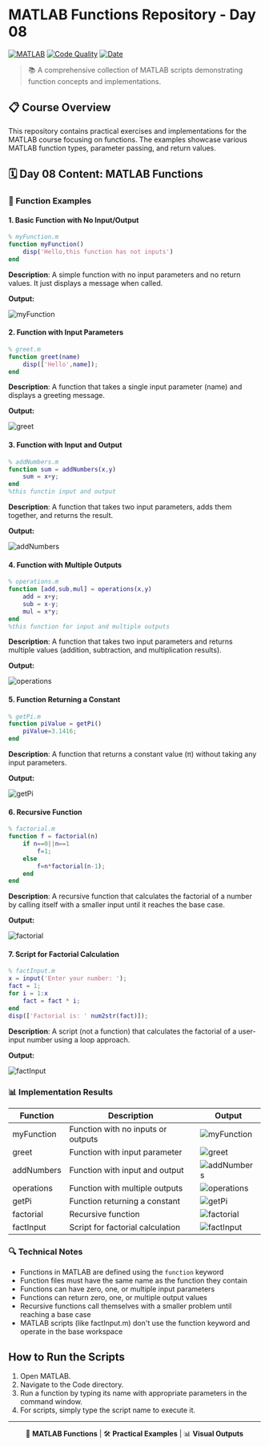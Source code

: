 # MATLAB Functions Repository - Day 08

[![MATLAB](https://img.shields.io/badge/MATLAB-Script-blue?style=for-the-badge&logo=mathworks&logoColor=white)](https://www.mathworks.com/products/matlab.html)
[![Code Quality](https://img.shields.io/badge/Code%20Quality-A-brightgreen?style=for-the-badge)]() 
[![Date](https://img.shields.io/badge/Date-05.28.2025-orange?style=for-the-badge)]()  

> 📚 A comprehensive collection of MATLAB scripts demonstrating function concepts and implementations.

## 📋 Course Overview

This repository contains practical exercises and implementations for the MATLAB course focusing on functions. The examples showcase various MATLAB function types, parameter passing, and return values.

## 🗓️ Day 08 Content: MATLAB Functions

### 🎯 Function Examples

#### 1. Basic Function with No Input/Output

```matlab
% myFunction.m
function myFunction()
    disp('Hello,this function has not inputs')
end
```

**Description**: A simple function with no input parameters and no return values. It just displays a message when called.

**Output:**

![myFunction](Output/myFunction.png)

#### 2. Function with Input Parameters

```matlab
% greet.m
function greet(name)
    disp(['Hello',name]);
end
```

**Description**: A function that takes a single input parameter (name) and displays a greeting message.

**Output:**

![greet](Output/greet.png)

#### 3. Function with Input and Output

```matlab
% addNumbers.m
function sum = addNumbers(x,y)
    sum = x+y;
end
%this functin input and output
```

**Description**: A function that takes two input parameters, adds them together, and returns the result.

**Output:**

![addNumbers](Output/addNumbers.png)

#### 4. Function with Multiple Outputs

```matlab
% operations.m
function [add,sub,mul] = operations(x,y)
    add = x+y;
    sub = x-y;
    mul = x*y;
end
%this function for input and multiple outputs
```

**Description**: A function that takes two input parameters and returns multiple values (addition, subtraction, and multiplication results).

**Output:**

![operations](Output/operations.png)

#### 5. Function Returning a Constant

```matlab
% getPi.m
function piValue = getPi()
    piValue=3.1416;
end
```

**Description**: A function that returns a constant value (π) without taking any input parameters.

**Output:**

![getPi](Output/getPi.png)

#### 6. Recursive Function

```matlab
% factorial.m
function f = factorial(n)
    if n==0||n==1
        f=1;
    else
        f=n*factorial(n-1);
    end
end
```

**Description**: A recursive function that calculates the factorial of a number by calling itself with a smaller input until it reaches the base case.

**Output:**

![factorial](Output/factorial.png)

#### 7. Script for Factorial Calculation

```matlab
% factInput.m
x = input('Enter your number: ');
fact = 1;
for i = 1:x
    fact = fact * i;
end
disp(['Factorial is: ' num2str(fact)]);
```

**Description**: A script (not a function) that calculates the factorial of a user-input number using a loop approach.

**Output:**

![factInput](Output/factinput.png)

### 📊 Implementation Results

| Function | Description | Output |
|---------|------------|--------|
| myFunction | Function with no inputs or outputs | ![myFunction](Output/myFunction.png) |
| greet | Function with input parameter | ![greet](Output/greet.png) |
| addNumbers | Function with input and output | ![addNumbers](Output/addNumbers.png) |
| operations | Function with multiple outputs | ![operations](Output/operations.png) |
| getPi | Function returning a constant | ![getPi](Output/getPi.png) |
| factorial | Recursive function | ![factorial](Output/factorial.png) |
| factInput | Script for factorial calculation | ![factInput](Output/factinput.png) |

### 🔍 Technical Notes

- Functions in MATLAB are defined using the `function` keyword
- Function files must have the same name as the function they contain
- Functions can have zero, one, or multiple input parameters
- Functions can return zero, one, or multiple output values
- Recursive functions call themselves with a smaller problem until reaching a base case
- MATLAB scripts (like factInput.m) don't use the function keyword and operate in the base workspace

## How to Run the Scripts
1. Open MATLAB.
2. Navigate to the Code directory.
3. Run a function by typing its name with appropriate parameters in the command window.
4. For scripts, simply type the script name to execute it.

---

<div align="center">

📖 **MATLAB Functions** | 🛠️ **Practical Examples** | 📊 **Visual Outputs**

</div>
